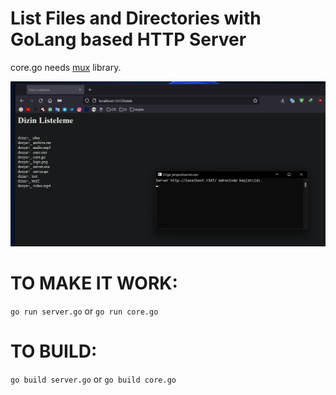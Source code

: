 # List Files and Directories with GoLang based HTTP Server
core.go needs [mux] library.

![project](project.png)

# TO MAKE IT WORK:
`go run server.go`  or `go run core.go`

# TO BUILD:
`go build server.go` or `go build core.go`

[mux]: https://github.com/gorilla/mux
